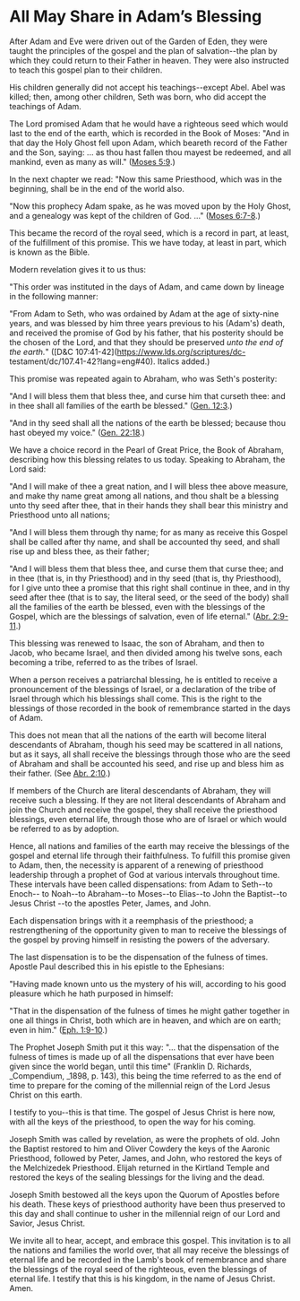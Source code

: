 # All May Share in Adam’s Blessing

After Adam and Eve were driven out of the Garden of Eden, they were taught the
principles of the gospel and the plan of salvation--the plan by which they
could return to their Father in heaven. They were also instructed to teach
this gospel plan to their children.

His children generally did not accept his teachings--except Abel. Abel was
killed; then, among other children, Seth was born, who did accept the
teachings of Adam.

The Lord promised Adam that he would have a righteous seed which would last to
the end of the earth, which is recorded in the Book of Moses: "And in that day
the Holy Ghost fell upon Adam, which beareth record of the Father and the Son,
saying: ... as thou hast fallen thou mayest be redeemed, and all mankind, even
as many as will." ([Moses
5:9](https://www.lds.org/scriptures/pgp/moses/5.9?lang=eng#8).)

In the next chapter we read: "Now this same Priesthood, which was in the
beginning, shall be in the end of the world also.

"Now this prophecy Adam spake, as he was moved upon by the Holy Ghost, and a
genealogy was kept of the children of God. ..." ([Moses
6:7-8](https://www.lds.org/scriptures/pgp/moses/6.7-8?lang=eng#6).)

This became the record of the royal seed, which is a record in part, at least,
of the fulfillment of this promise. This we have today, at least in part,
which is known as the Bible.

Modern revelation gives it to us thus:

"This order was instituted in the days of Adam, and came down by lineage in
the following manner:

"From Adam to Seth, who was ordained by Adam at the age of sixty-nine years,
and was blessed by him three years previous to his (Adam's) death, and
received the promise of God by his father, that his posterity should be the
chosen of the Lord, and that they should be preserved _unto the end of the
earth._" ([D&amp;C 107:41-42](https://www.lds.org/scriptures/dc-
testament/dc/107.41-42?lang=eng#40). Italics added.)

This promise was repeated again to Abraham, who was Seth's posterity:

"And I will bless them that bless thee, and curse him that curseth thee: and
in thee shall all families of the earth be blessed." ([Gen.
12:3](https://www.lds.org/scriptures/ot/gen/12.3?lang=eng#2).)

"And in thy seed shall all the nations of the earth be blessed; because thou
hast obeyed my voice." ([Gen.
22:18](https://www.lds.org/scriptures/ot/gen/22.18?lang=eng#17).)

We have a choice record in the Pearl of Great Price, the Book of Abraham,
describing how this blessing relates to us today. Speaking to Abraham, the
Lord said:

"And I will make of thee a great nation, and I will bless thee above measure,
and make thy name great among all nations, and thou shalt be a blessing unto
thy seed after thee, that in their hands they shall bear this ministry and
Priesthood unto all nations;

"And I will bless them through thy name; for as many as receive this Gospel
shall be called after thy name, and shall be accounted thy seed, and shall
rise up and bless thee, as their father;

"And I will bless them that bless thee, and curse them that curse thee; and in
thee (that is, in thy Priesthood) and in thy seed (that is, thy Priesthood),
for I give unto thee a promise that this right shall continue in thee, and in
thy seed after thee (that is to say, the literal seed, or the seed of the
body) shall all the families of the earth be blessed, even with the blessings
of the Gospel, which are the blessings of salvation, even of life eternal."
([Abr. 2:9-11](https://www.lds.org/scriptures/pgp/abr/2.9-11?lang=eng#8).)

This blessing was renewed to Isaac, the son of Abraham, and then to Jacob, who
became Israel, and then divided among his twelve sons, each becoming a tribe,
referred to as the tribes of Israel.

When a person receives a patriarchal blessing, he is entitled to receive a
pronouncement of the blessings of Israel, or a declaration of the tribe of
Israel through which his blessings shall come. This is the right to the
blessings of those recorded in the book of remembrance started in the days of
Adam.

This does not mean that all the nations of the earth will become literal
descendants of Abraham, though his seed may be scattered in all nations, but
as it says, all shall receive the blessings through those who are the seed of
Abraham and shall be accounted his seed, and rise up and bless him as their
father. (See [Abr.
2:10](https://www.lds.org/scriptures/pgp/abr/2.10?lang=eng#9).)

If members of the Church are literal descendants of Abraham, they will receive
such a blessing. If they are not literal descendants of Abraham and join the
Church and receive the gospel, they shall receive the priesthood blessings,
even eternal life, through those who are of Israel or which would be referred
to as by adoption.

Hence, all nations and families of the earth may receive the blessings of the
gospel and eternal life through their faithfulness. To fulfill this promise
given to Adam, then, the necessity is apparent of a renewing of priesthood
leadership through a prophet of God at various intervals throughout time.
These intervals have been called dispensations: from Adam to Seth--to Enoch--
to Noah--to Abraham--to Moses--to Elias--to John the Baptist--to Jesus Christ
--to the apostles Peter, James, and John.

Each dispensation brings with it a reemphasis of the priesthood; a
restrengthening of the opportunity given to man to receive the blessings of
the gospel by proving himself in resisting the powers of the adversary.

The last dispensation is to be the dispensation of the fulness of times.
Apostle Paul described this in his epistle to the Ephesians:

"Having made known unto us the mystery of his will, according to his good
pleasure which he hath purposed in himself:

"That in the dispensation of the fulness of times he might gather together in
one all things in Christ, both which are in heaven, and which are on earth;
even in him." ([Eph.
1:9-10](https://www.lds.org/scriptures/nt/eph/1.9-10?lang=eng#8).)

The Prophet Joseph Smith put it this way: "... that the dispensation of the
fulness of times is made up of all the dispensations that ever have been given
since the world began, until this time" (Franklin D. Richards, _Compendium,
_1898, p. 143), this being the time referred to as the end of time to prepare
for the coming of the millennial reign of the Lord Jesus Christ on this earth.

I testify to you--this is that time. The gospel of Jesus Christ is here now,
with all the keys of the priesthood, to open the way for his coming.

Joseph Smith was called by revelation, as were the prophets of old. John the
Baptist restored to him and Oliver Cowdery the keys of the Aaronic Priesthood,
followed by Peter, James, and John, who restored the keys of the Melchizedek
Priesthood. Elijah returned in the Kirtland Temple and restored the keys of
the sealing blessings for the living and the dead.

Joseph Smith bestowed all the keys upon the Quorum of Apostles before his
death. These keys of priesthood authority have been thus preserved to this day
and shall continue to usher in the millennial reign of our Lord and Savior,
Jesus Christ.

We invite all to hear, accept, and embrace this gospel. This invitation is to
all the nations and families the world over, that all may receive the
blessings of eternal life and be recorded in the Lamb's book of remembrance
and share the blessings of the royal seed of the righteous, even the blessings
of eternal life. I testify that this is his kingdom, in the name of Jesus
Christ. Amen.

